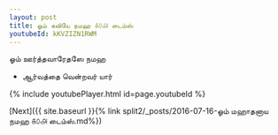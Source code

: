 ```yaml
---
layout: post
title: ஓம் கவியே நமஹ ௧௦௮ டைம்ஸ்
youtubeId: kKVZIZN1RWM
---
```

 
 
 ஓம் ஊர்த்தவாரேதஸே நமஹ  
 
 -  ஆர்வத்தை வென்றவர் யார் 
 
  
 
  
 
 
 
 
 
 


{% include youtubePlayer.html id=page.youtubeId %}
 
[Next]({{ site.baseurl }}{% link  split2/_posts/2016-07-16-ஓம் மஹாதனாய நமஹ ௧௦௮ டைம்ஸ்.md%})
 
